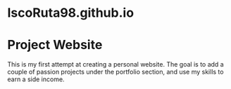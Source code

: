 # IscoRuta98.github.io

# Project Website

This is my first attempt at creating a personal website. The goal is to add a couple of passion projects under the portfolio section, and use my skills to earn a side income.
